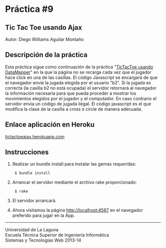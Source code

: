 Práctica #9
=========== 

Tic Tac Toe usando Ajax
-----------------------

Autor: Diego Williams Aguilar Montaño

Descripción de la práctica
--------------------------
Esta práctica sigue como continuación de la práctica "[TicTacToe usando DataMapper](http://nereida.deioc.ull.es/~lpp/perlexamples/node443)" en la que la página no se recarga cada vez que el jugador hace click en una de las casillas. El código Javascript se encargará de que el navegador envíe la jugada elegida por el usuario "b2". Si la jugada es correcta (la casilla b2 no está ocupada) el servidor retornará al navegador la información necesaria para que pueda proceder a mostrar los movimientos elegidos por el jugador y el computador. En caso contrario el servidor envía un código de jugada ilegal. El código javascript es el que modifica la clase de la casilla a cross o circle de manera adecuada.

Enlace aplicación en Heroku
---------------------------
[tictactoeajax.herokuapp.com](http://tictactoeajax.herokuapp.com/)

Instrucciones
-------------

1. Realizar un bundle install para instalar las gemas requeridas:

        $ bundle install

2. Arrancar el servidor mediante el archivo rake proporcionado:

        $ rake
3. El servidor arrancará.  
4. Ahora visitamos la página [http://localhost:4567](http://localhost:4567) en el navegador preferido para jugar en la App.  




---

Universidad de La Laguna  
Escuela Técnica Superior de Ingeniería Informática  
Sistemas y Tecnologías Web 2013-14